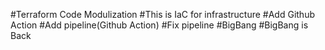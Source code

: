 #Terraform Code Modulization
#This is IaC for infrastructure
#Add Github Action
#Add pipeline(Github Action)
#Fix pipeline
#BigBang
#BigBang is Back
#